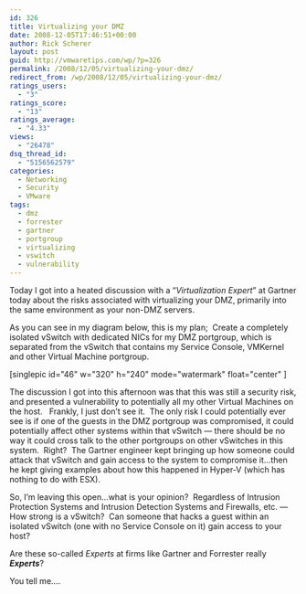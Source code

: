 ```yaml
---
id: 326
title: Virtualizing your DMZ
date: 2008-12-05T17:46:51+00:00
author: Rick Scherer
layout: post
guid: http://vmwaretips.com/wp/?p=326
permalink: /2008/12/05/virtualizing-your-dmz/
redirect_from: /wp/2008/12/05/virtualizing-your-dmz/
ratings_users:
  - "3"
ratings_score:
  - "13"
ratings_average:
  - "4.33"
views:
  - "26478"
dsq_thread_id:
  - "5156562579"
categories:
  - Networking
  - Security
  - VMware
tags:
  - dmz
  - forrester
  - gartner
  - portgroup
  - virtualizing
  - vswitch
  - vulnerability
---
```

Today I got into a heated discussion with a &#8220;_Virtualization Expert_&#8221; at Gartner today about the risks associated with virtualizing your DMZ, primarily into the same environment as your non-DMZ servers.

<!--more-->As you can see in my diagram below, this is my plan;  Create a completely isolated vSwitch with dedicated NICs for my DMZ portgroup, which is separated from the vSwitch that contains my Service Console, VMKernel and other Virtual Machine portgroup.

[singlepic id="46" w="320" h="240" mode="watermark" float="center" ]

The discussion I got into this afternoon was that this was still a security risk, and presented a vulnerability to potentially all my other Virtual Machines on the host.   Frankly, I just don&#8217;t see it.  The only risk I could potentially ever see is if one of the guests in the DMZ portgroup was compromised, it could potentially affect other systems within that vSwitch &#8212; there should be no way it could cross talk to the other portgroups on other vSwitches in this system.  Right?  The Gartner engineer kept bringing up how someone could attack that vSwitch and gain access to the system to compromise it&#8230;then he kept giving examples about how this happened in Hyper-V (which has nothing to do with ESX).

So, I&#8217;m leaving this open&#8230;what is your opinion?  Regardless of Intrusion Protection Systems and Intrusion Detection Systems and Firewalls, etc. &#8212;  How strong is a vSwitch?  Can someone that hacks a guest within an isolated vSwitch (one with no Service Console on it) gain access to your host?

Are these so-called _Experts_ at firms like Gartner and Forrester really **_Experts_**?

You tell me&#8230;.